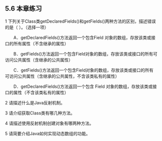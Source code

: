## 5.6  本章练习
 

1  下列关于Class类getDeclaredFields()和getFields()两种方法的区别，描述错误的是（    ）。（选择一项） 

&emsp;&emsp;A．getDeclaredFields()方法返回一个包含Field 对象的数组，存放该类或接口的所有属性（不含继承的属性）

&emsp;&emsp;B．getFields()方法返回一个包含Field对象的数组，存放该类或接口的所有可访问公共属性（含继承的公共属性）

&emsp;&emsp;C．getFields()方法返回一个包含Field对象的数组，存放该类或接口的所有可访问公共属性（含继承的公共属性，不含该类私有的属性）

&emsp;&emsp;D．getDeclaredFields()方法返回一个包含 Field 对象的数组，存放该类或接口的属性（不含该类私有的属性）

2  请描述什么是Java反射机制。

 

 

3  请介绍获取Class类有哪几种方法。

 

 

4  请描述使用反射机制创建对象有哪两种方法。

 

 

5  请简要介绍Java如何实现动态数组的功能。

 

 

 
